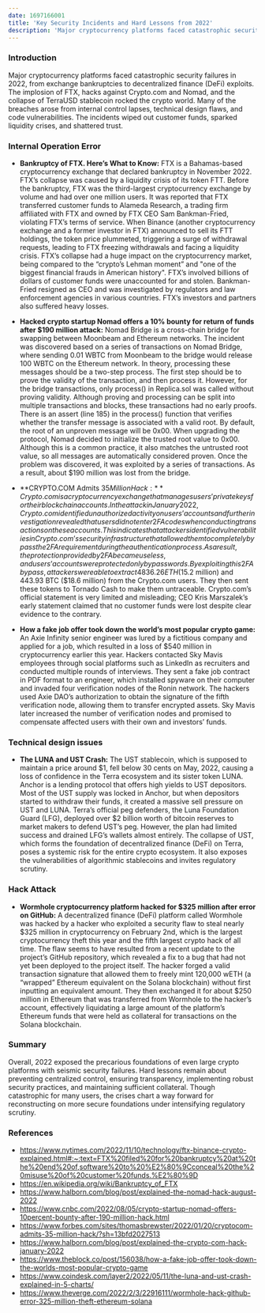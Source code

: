 ```yaml
---
date: 1697166001
title: 'Key Security Incidents and Hard Lessons from 2022'
description: 'Major cryptocurrency platforms faced catastrophic security failures in 2022, from exchange bankruptcies to decentralized finance (DeFi) exploits. The implosion of FTX, hacks against Crypto.com and Nomad, and the collapse of TerraUSD stablecoin rocked the crypto world. Many of the breaches arose from internal control lapses, technical design flaws, and code vulnerabilities. The incidents wiped out customer funds, sparked liquidity crises, and shattered trust.'
---
```


### **Introduction**

Major cryptocurrency platforms faced catastrophic security failures in 2022, from exchange bankruptcies to decentralized finance (DeFi) exploits. The implosion of FTX, hacks against Crypto.com and Nomad, and the collapse of TerraUSD stablecoin rocked the crypto world. Many of the breaches arose from internal control lapses, technical design flaws, and code vulnerabilities. The incidents wiped out customer funds, sparked liquidity crises, and shattered trust.

### **Internal Operation Error**

- **Bankruptcy of FTX. Here’s What to Know:** FTX is a Bahamas-based cryptocurrency exchange that declared bankruptcy in November 2022. FTX’s collapse was caused by a liquidity crisis of its token FTT. Before the bankruptcy, FTX was the third-largest cryptocurrency exchange by volume and had over one million users. It was reported that FTX transferred customer funds to Alameda Research, a trading firm affiliated with FTX and owned by FTX CEO Sam Bankman-Fried, violating FTX’s terms of service. When Binance (another cryptocurrency exchange and a former investor in FTX) announced to sell its FTT holdings, the token price plummeted, triggering a surge of withdrawal requests, leading to FTX freezing withdrawals and facing a liquidity crisis. FTX’s collapse had a huge impact on the cryptocurrency market, being compared to the “crypto’s Lehman moment” and "one of the biggest financial frauds in American history". FTX’s involved billions of dollars of customer funds were unaccounted for and stolen. Bankman-Fried resigned as CEO and was investigated by regulators and law enforcement agencies in various countries. FTX’s investors and partners also suffered heavy losses.

- **Hacked crypto startup Nomad offers a 10% bounty for return of funds after $190 million attack:** Nomad Bridge is a cross-chain bridge for swapping between Moonbeam and Ethereum networks. The incident was discovered based on a series of transactions on Nomad Bridge, where sending 0.01 WBTC from Moonbeam to the bridge would release 100 WBTC on the Ethereum network. In theory, processing these messages should be a two-step process. The first step should be to prove the validity of the transaction, and then process it. However, for the bridge transactions, only process() in Replica.sol was called without proving validity. Although proving and processing can be split into multiple transactions and blocks, these transactions had no early proofs. There is an assert (line 185) in the process() function that verifies whether the transfer message is associated with a valid root. By default, the root of an unproven message will be 0x00. When upgrading the protocol, Nomad decided to initialize the trusted root value to 0x00. Although this is a common practice, it also matches the untrusted root value, so all messages are automatically considered proven. Once the problem was discovered, it was exploited by a series of transactions. As a result, about $190 million was lost from the bridge.

- **CRYPTO.COM Admits $35 Million Hack:** Crypto.com is a cryptocurrency exchange that manages users’ private keys for their blockchain accounts. In the attack in January 2022, Crypto.com identified unauthorized activity on users’ accounts and further investigation revealed that users did not enter 2FA codes when conducting transactions on these accounts. This indicates that attackers identified vulnerabilities in Crypto.com’s security infrastructure that allowed them to completely bypass the 2FA requirement during the authentication process. As a result, the protection provided by 2FA became useless, and users’ accounts were protected only by passwords. By exploiting this 2FA bypass, attackers were able to extract 4836.26 ETH ($15.2 million) and 443.93 BTC ($18.6 million) from the Crypto.com users. They then sent these tokens to Tornado Cash to make them untraceable. Crypto.com’s official statement is very limited and misleading; CEO Kris Marszalek’s early statement claimed that no customer funds were lost despite clear evidence to the contrary.

- **How a fake job offer took down the world’s most popular crypto game:** An Axie Infinity senior engineer was lured by a fictitious company and applied for a job, which resulted in a loss of $540 million in cryptocurrency earlier this year. Hackers contacted Sky Mavis employees through social platforms such as LinkedIn as recruiters and conducted multiple rounds of interviews. They sent a fake job contract in PDF format to an engineer, which installed spyware on their computer and invaded four verification nodes of the Ronin network. The hackers used Axie DAO’s authorization to obtain the signature of the fifth verification node, allowing them to transfer encrypted assets. Sky Mavis later increased the number of verification nodes and promised to compensate affected users with their own and investors’ funds.

### **Technical design issues**

- **The LUNA and UST Crash:** The UST stablecoin, which is supposed to maintain a price around $1, fell below 30 cents on May, 2022, causing a loss of confidence in the Terra ecosystem and its sister token LUNA. Anchor is a lending protocol that offers high yields to UST depositors. Most of the UST supply was locked in Anchor, but when depositors started to withdraw their funds, it created a massive sell pressure on UST and LUNA. Terra’s official peg defenders, the Luna Foundation Guard (LFG), deployed over $2 billion worth of bitcoin reserves to market makers to defend UST’s peg. However, the plan had limited success and drained LFG’s wallets almost entirely. The collapse of UST, which forms the foundation of decentralized finance (DeFi) on Terra, poses a systemic risk for the entire crypto ecosystem. It also exposes the vulnerabilities of algorithmic stablecoins and invites regulatory scrutiny.

### **Hack Attack**

- **Wormhole cryptocurrency platform hacked for $325 million after error on GitHub:** A decentralized finance (DeFi) platform called Wormhole was hacked by a hacker who exploited a security flaw to steal nearly $325 million in cryptocurrency on February 2nd, which is the largest cryptocurrency theft this year and the fifth largest crypto hack of all time. The flaw seems to have resulted from a recent update to the project’s GitHub repository, which revealed a fix to a bug that had not yet been deployed to the project itself. The hacker forged a valid transaction signature that allowed them to freely mint 120,000 wETH (a “wrapped” Ethereum equivalent on the Solana blockchain) without first inputting an equivalent amount. They then exchanged it for about $250 million in Ethereum that was transferred from Wormhole to the hacker’s account, effectively liquidating a large amount of the platform’s Ethereum funds that were held as collateral for transactions on the Solana blockchain.

### **Summary**

Overall, 2022 exposed the precarious foundations of even large crypto platforms with seismic security failures. Hard lessons remain about preventing centralized control, ensuring transparency, implementing robust security practices, and maintaining sufficient collateral. Though catastrophic for many users, the crises chart a way forward for reconstructing on more secure foundations under intensifying regulatory scrutiny.

### **References**

- <https://www.nytimes.com/2022/11/10/technology/ftx-binance-crypto-explained.html#:~:text=FTX%20filed%20for%20bankruptcy%20at%20the%20end%20of,software%20to%20%E2%80%9Cconceal%20the%20misuse%20of%20customer%20funds.%E2%80%9D>
- <https://en.wikipedia.org/wiki/Bankruptcy_of_FTX>
- <https://www.halborn.com/blog/post/explained-the-nomad-hack-august-2022>
- <https://www.cnbc.com/2022/08/05/crypto-startup-nomad-offers-10percent-bounty-after-190-million-hack.html>
- <https://www.forbes.com/sites/thomasbrewster/2022/01/20/cryptocom-admits-35-million-hack/?sh=13bfd2027513>
- <https://www.halborn.com/blog/post/explained-the-crypto-com-hack-january-2022>
- <https://www.theblock.co/post/156038/how-a-fake-job-offer-took-down-the-worlds-most-popular-crypto-game>
- <https://www.coindesk.com/layer2/2022/05/11/the-luna-and-ust-crash-explained-in-5-charts/>
- <https://www.theverge.com/2022/2/3/22916111/wormhole-hack-github-error-325-million-theft-ethereum-solana>

